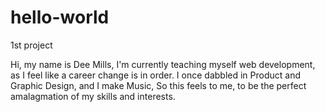 # hello-world

1st project

Hi, my name is Dee Mills, 
I'm currently teaching myself web development, as I feel like a career change is in order.
I once dabbled in Product and Graphic Design, and I make Music, So this feels to me, to be the perfect amalagmation of my skills and interests.
